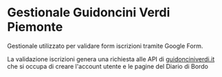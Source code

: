 # Gestionale Guidoncini Verdi Piemonte

Gestionale utilizzato per validare form iscrizioni tramite Google Form.

La validazione iscrizioni genera una richiesta alle API di [guidonciniverdi.it](https://guidonciniverdi.it/) che si occupa di creare l'account utente e le pagine del Diario di Bordo

